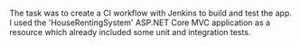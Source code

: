 The task was to create a CI workflow with Jenkins to build and test the app.
I used the 'HouseRentingSystem' ASP.NET Core MVC application as a resource which already included some unit and integration tests.
